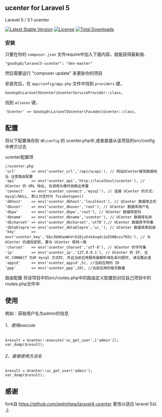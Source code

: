 ## ucenter for Laravel 5

Laravel 5 / 5.1 ucenter.

[![Latest Stable Version](https://poser.pugx.org/goodspb/laravel5-ucenter/v/stable)](https://packagist.org/packages/goodspb/laravel5-ucenter) [![License](https://poser.pugx.org/goodspb/laravel5-ucenter/license)](https://packagist.org/packages/goodspb/laravel5-ucenter) [![Total Downloads](https://poser.pugx.org/goodspb/laravel5-ucenter/downloads)](https://packagist.org/packages/goodspb/laravel5-ucenter)

### 安装

只要在你的 `composer.json` 文件require中加入下面内容，就能获得最新版.

~~~
"goodspb/laravel5-ucenter": "dev-master"
~~~

然后需要运行 "composer update" 来更新你的项目

安装完后，在 `app/config/app.php` 文件中找到 `providers` 键，

~~~
Goodspb\Laravel5Ucenter\UcenterServiceProvider::class,
~~~

找到 `aliases` 键，

~~~
'Ucenter' => Goodspb\Laravel5Ucenter\Facades\Ucenter::class,
~~~

## 配置
将以下配置保存到 `根\config` 的 ucenter.php中,或者直接从该项目的src/config中拷贝过去

ucenter配置项
~~~
//ucenter.php
'url'       => env('ucenter_url','/api/ucapi'), // 网站UCenter接受数据地址 注意路由配置
'api'       => env('ucenter_api','http://localhost/ucenter'), // UCenter 的 URL 地址, 在调用头像时依赖此常量
'connect'   => env('ucenter_connect','mysql'), // 连接 UCenter 的方式: mysql/NULL, 默认为空时为 fscoketopen()
'dbhost'    => env('ucenter_dbhost','localhost'), // UCenter 数据库主机
'dbuser'    => env('ucenter_dbuser','root'), // UCenter 数据库用户名
'dbpw'      => env('ucenter_dbpw','root'), // UCenter 数据库密码
'dbname'    => env('ucenter_dbname','ucenter'), // UCenter 数据库名称
'dbcharset' => env('ucenter_dbcharset','utf8'),// UCenter 数据库字符集
'dbtablepre'=> env('ucenter_dbtablepre','uc_'), // UCenter 数据库表前缀
'key'       => env('ucenter_key','6bc3bbKaoWnVrb26juVvk4uq4c2a5SNQvzv70Zs'), // 与 UCenter 的通信密钥, 要与 UCenter 保持一致
'charset'   => env('ucenter_charset','utf-8'), // UCenter 的字符集
'ip'        => env('ucenter_ip','127.0.0.1'), // UCenter 的 IP, 当 UC_CONNECT 为非 mysql 方式时, 并且当前应用服务器解析域名有问题时, 请设置此值
'appid'     => env('ucenter_appid',5), //当前应用的 ID
'ppp'       => env('ucenter_ppp',20), //当前应用的每页数量
~~~


路由配置
将该项目中的src/routes.php中的路由定义配置到对应自己项目中的routes.php文件中

## 使用
例如：获取用户名为admin的信息
###### 1、使用execute
~~~
$result = Ucenter::execute('uc_get_user',['admin']);
var_dump($result);
~~~
###### 2、直接使用方法名
~~~
$result = Ucenter::uc_get_user('admin');
var_dump($result);
~~~

## 感谢
fork自 https://github.com/wehnhew/laravel4-ucenter 更改以适应 laravel 5以上
